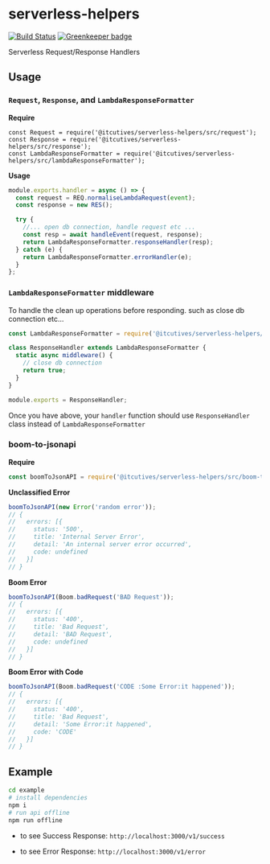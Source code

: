 # serverless-helpers

[![Build Status](https://travis-ci.com/ITcutives/serverless-helpers.svg?branch=master)](https://travis-ci.com/ITcutives/serverless-helpers) [![Greenkeeper badge](https://badges.greenkeeper.io/ITcutives/serverless-helpers.svg)](https://greenkeeper.io/)

Serverless Request/Response Handlers

## Usage

### `Request`, `Response`, and `LambdaResponseFormatter`

**Require**

```ecmascript 6
const Request = require('@itcutives/serverless-helpers/src/request');
const Response = require('@itcutives/serverless-helpers/src/response');
const LambdaResponseFormatter = require('@itcutives/serverless-helpers/src/lambdaResponseFormatter');

```

**Usage**

```js
module.exports.handler = async () => {
  const request = REQ.normaliseLambdaRequest(event);
  const response = new RES();

  try {
    //... open db connection, handle request etc ... 
    const resp = await handleEvent(request, response);
    return LambdaResponseFormatter.responseHandler(resp);
  } catch (e) {
    return LambdaResponseFormatter.errorHandler(e);
  }
};
```

### `LambdaResponseFormatter` middleware

To handle the clean up operations before responding. such as close db connection etc...

```js
const LambdaResponseFormatter = require('@itcutives/serverless-helpers/src/lambdaResponseFormatter');

class ResponseHandler extends LambdaResponseFormatter {
  static async middleware() {
    // close db connection
    return true;
  }
}

module.exports = ResponseHandler;
```

Once you have above, your `handler` function should use `ResponseHandler` class instead of `LambdaResponseFormatter`

### boom-to-jsonapi

**Require**

```js
const boomToJsonAPI = require('@itcutives/serverless-helpers/src/boom-to-jsonapi');
```

**Unclassified Error**

```js
boomToJsonAPI(new Error('random error'));
// {
//   errors: [{
//     status: '500',
//     title: 'Internal Server Error',
//     detail: 'An internal server error occurred',
//     code: undefined
//   }]
// }
```

**Boom Error**

```js
boomToJsonAPI(Boom.badRequest('BAD Request'));
// {
//   errors: [{
//     status: '400',
//     title: 'Bad Request',
//     detail: 'BAD Request',
//     code: undefined
//   }]
// }
```

**Boom Error with Code**

```js
boomToJsonAPI(Boom.badRequest('CODE :Some Error:it happened'));
// {
//   errors: [{
//     status: '400',
//     title: 'Bad Request',
//     detail: 'Some Error:it happened',
//     code: 'CODE'
//   }]
// }
```

## Example

```bash
cd example
# install dependencies
npm i
# run api offline
npm run offline
```

- to see Success Response: `http://localhost:3000/v1/success`

- to see Error Response: `http://localhost:3000/v1/error`
